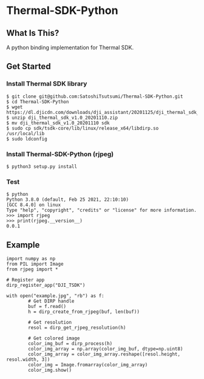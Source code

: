# Thermal-SDK-Python
## What Is This?
A python binding implementation for Thermal SDK.

## Get Started
### Install Thermal SDK library

```
$ git clone git@github.com:SatoshiTsutsumi/Thermal-SDK-Python.git
$ cd Thermal-SDK-Python
$ wget https://dl.djicdn.com/downloads/dji_assistant/20201125/dji_thermal_sdk_v1.0_20201110.zip 
$ unzip dji_thermal_sdk_v1.0_20201110.zip
$ mv dji_thermal_sdk_v1.0_20201110 sdk
$ sudo cp sdk/tsdk-core/lib/linux/release_x64/libdirp.so /usr/local/lib
$ sudo ldconfig
```

### Install Thermal-SDK-Python (rjpeg) 
```
$ python3 setup.py install
```

### Test
```
$ python
Python 3.8.0 (default, Feb 25 2021, 22:10:10) 
[GCC 8.4.0] on linux
Type "help", "copyright", "credits" or "license" for more information.
>>> import rjpeg
>>> print(rjpeg.__version__)
0.0.1
```

## Example
```
import numpy as np
from PIL import Image
from rjpeg import *

# Register app
dirp_register_app("DJI_TSDK")

with open("example.jpg", "rb") as f:
        # Get DIRP handle
        buf = f.read()
        h = dirp_create_from_rjpeg(buf, len(buf))

        # Get resolution
        resol = dirp_get_rjpeg_resolution(h)
        
        # Get colored image
        color_img_buf = dirp_process(h)
        color_img_array = np.array(color_img_buf, dtype=np.uint8)
        color_img_array = color_img_array.reshape([resol.height, resol.width, 3])
        color_img = Image.fromarray(color_img_array)
        color_img.show()
```

